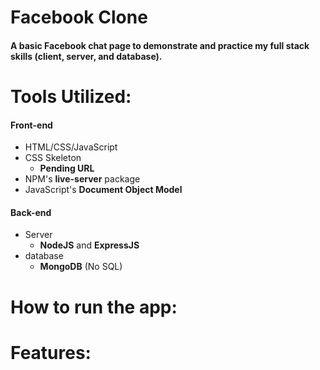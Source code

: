 # Facebook Clone
#### A basic Facebook chat  page to demonstrate and practice my full stack skills (client, server, and database).

# Tools Utilized:
#### Front-end
* HTML/CSS/JavaScript
* CSS Skeleton
   * **Pending URL**
* NPM's **live-server** package
* JavaScript's **Document Object Model**

#### Back-end
* Server
   * **NodeJS** and **ExpressJS**
* database
   * **MongoDB** (No SQL)

# How to run the app:

# Features:

